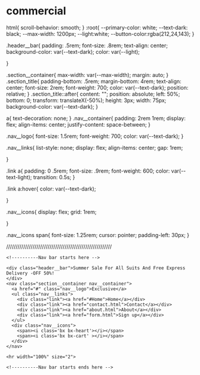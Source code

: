 # commercial









html{
    scroll-behavior: smooth;
}
:root{
    --primary-color: white;
    --text-dark: black;
    --max-width: 1200px;
    --light:white;
    --button-color:rgba(212,24,143);
}

.header__bar{
    padding: .5rem;
    font-size: .8rem;
    text-align: center;
    background-color: var(--text-dark);
    color: var(--light);

}

.section__container{
    max-width: var(--max-width);
    margin: auto;
}
.section_title{
    padding-bottom: .5rem;
    margin-bottom: 4rem;
    text-align: center;
    font-size: 2rem;
    font-weight: 700;
    color: var(--text-dark);
    position: relative;
}
.section_title::after{
    content: "";
    position: absolute;
    left: 50%;
    bottom: 0;
    transform: translateX(-50%);
    height: 3px;
    width: 75px;
    background-color: var(--text-dark);
}

a{
    text-decoration: none;
}
.nav__container{
    padding: 2rem 1rem;
    display: flex;
    align-items: center;
    justify-content: space-between;
}

.nav__logo{
    font-size: 1.5rem;
    font-weight: 700;
    color: var(--text-dark);
}

.nav__links{
    list-style: none;
    display: flex;
    align-items: center;
    gap: 1rem;

}

.link a{
    padding: 0 .5rem;
    font-size: .9rem;
    font-weight: 600;
    color: var(--text-light);
    transition: 0.5s;
}

.link a:hover{
    color: var(--text-dark);

}

.nav__icons{
    display: flex;
    grid: 1rem;

}

.nav__icons span{
    font-size: 1.25rem;
    cursor: pointer;
    padding-left: 30px;
}










////////////////////////////////////////////////////////


    <!----------Nav bar starts here -->

    <div class="header__bar">Summer Sale For All Suits And Free Express Delivery -OFF 50%!
    </div>
    <nav class="section__container nav__container">
      <a href="#" class="nav__logo">Exclusive</a>
      <ul class="nav__links">
        <div class="link"><a href="#Home">Home</a></div>
        <div class="link"><a href="contact.html">Contact</a></div>
        <div class="link"><a href="about.html">About</a></div>
        <div class="link"><a href="form.html">Sign up</a></div>
      </ul>
      <div class="nav__icons">
        <span><i class='bx bx-heart'></i></span>
        <span><i class='bx bx-cart' ></i></span>
      </div>
    </nav>
    
    <hr width="100%" size="2">
    
    <!----------Nav bar starts ends here -->









